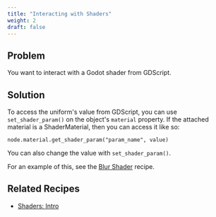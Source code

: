 ```yaml
---
title: "Interacting with Shaders"
weight: 2
draft: false
---
```


## Problem

You want to interact with a Godot shader from GDScript.

## Solution

To access the uniform's value from GDScript, you can use `set_shader_param()` on the object's `material` property. If the attached material is a ShaderMaterial, then you can access it like so:

```gdscript
node.material.get_shader_param("param_name", value)
```

You can also change the value with `set_shader_param()`.

For an example of this, see the [Blur Shader](/godot_recipes/shaders/blur/) recipe.

## Related Recipes

- [Shaders: Intro](/godot_recipes/shaders/intro/)